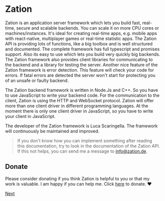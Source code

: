 # Zation

Zation is an application server framework which lets you build fast, real-time, secure and scalable backends. 
You can scale it on more CPU cores or machines/instances. 
It's ideal for creating real-time apps, e.g. mobile apps with react-native, multiplayer games or real-time statistic apps.
The Zation API is providing lots of functions, like a big toolbox and is well structured and documented.
The complete framework has full typescript and promises support.
Also its easy to use which lets you build very quickly big backends.
The Zation framework also provides client libraries for communicating to the backend and a library for testing the server.
Another nice feature of the Zation framework is error detection. 
This feature will check your code for errors. 
If fatal errors are detected the server won't start for protecting you of an unsafe or faulty backend.

The Zation backend framework is written in Node.Js and C++. 
So you have to use JavaScript to write your backend code. 
For the communication to the client, Zation is using the HTTP and WebSocket protocol. 
Zation will offer more than one client driver in different programming languages. 
At the moment there is only one client driver in JavaScript, so you have to write your client in JavaScript.

The developer of the Zation framework is Luca Scaringella. 
The framework will continuously be maintained and improved.

> If you don't know how you can implement something after reading this documentation, try to look in the documentation of the Zation API. If this not helps, you can send me a message to <a href="mailto:info@zation.de">info@zation.de</a>.

## Donate

Please consider donating if you think Zation is helpful to you or that my work is valuable. 
I am happy if you can help me. 
Click [here](https://www.paypal.com/cgi-bin/webscr?cmd=_s-xclick&hosted_button_id=P3DNYQQGX3THW&source=url) to donate. :heart:

<span class="center"><a href="/#/guides/gettingStarted" class="mBtn">Next</a></span>

